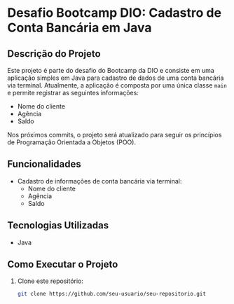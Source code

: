 # Desafio Bootcamp DIO: Cadastro de Conta Bancária em Java

## Descrição do Projeto
Este projeto é parte do desafio do Bootcamp da DIO e consiste em uma aplicação simples em Java para cadastro de dados de uma conta bancária via terminal. Atualmente, a aplicação é composta por uma única classe `main` e permite registrar as seguintes informações:
- Nome do cliente
- Agência
- Saldo

Nos próximos commits, o projeto será atualizado para seguir os princípios de Programação Orientada a Objetos (POO).

## Funcionalidades
- Cadastro de informações de conta bancária via terminal:
  - Nome do cliente
  - Agência
  - Saldo

## Tecnologias Utilizadas
- Java

## Como Executar o Projeto
1. Clone este repositório:
   ```bash
   git clone https://github.com/seu-usuario/seu-repositorio.git
